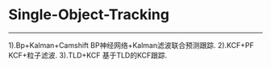 # Single-Object-Tracking
------------------------------------------------------------------------------------------------------------------------------------------
1).Bp+Kalman+Camshift        BP神经网络+Kalman滤波联合预测跟踪. 
2).KCF+PF                    KCF+粒子滤波. 
3).TLD+KCF                   基于TLD的KCF跟踪. 
